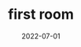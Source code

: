 ---
id: 1
title: 'first room'
date: 2022-07-01
description: "This is the first room of my new Astro website."
game: game-3
---